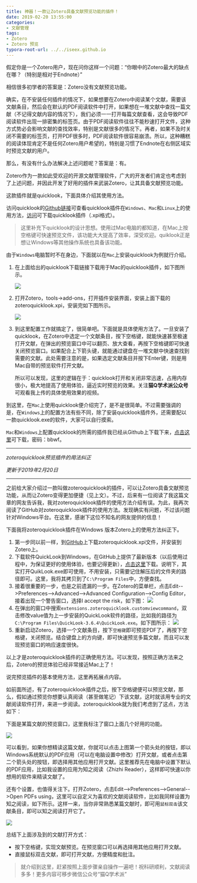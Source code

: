 ```yaml
---
title: 神器！一款让Zotero具备文献预览功能的插件！
date: 2019-02-20 13:55:00
categories:
- 文献管理
tags:
- Zotero
- Zotero 预览
typora-root-url: ../../iseex.github.io
---
```




假定你是一个Zotero用户，现在问你这样一个问题：“你眼中的Zotero最大的缺点在哪？（特别是相对于Endnote）”



相信很多初学者的答案是：Zotero没有文献预览功能。

确实，在不安装任何插件的情况下，如果想要在Zotero中阅读某个文献，需要该文献条目，然后会在默认的PDF阅读软件中打开，如果想在一堆文献中查找一篇文献（不记得文献内容的情况下），我们必须一一打开每篇文献查看，这会导致PDF阅读软件出现一排密集的标签页。由于PDF阅读软件往往不能秒速打开文件，这种方式势必会影响文献的查找效率，特别是文献很多的情况下。再者，如果不及时关闭不需要的标签页，打开PDF很多时，PDF阅读软件很容易崩溃。所以，这种糟糕的阅读体现肯定不是任何Zotero用户希望的，特别是习惯了Endnote在右侧区域实时预览文献的用户。

那么，有没有什么办法解决上述问题呢？答案是：有。

Zotero作为一款如此受欢迎的开源文献管理软件，广大的开发者们肯定也考虑到了上述问题，并因此开发了好用的插件来武装Zotero，让其具备文献预览功能。

这款插件就是quicklook，下面具体介绍其使用方法。

访问quicklook的[Github链接](https://github.com/mronkko/ZoteroQuickLook#zoteroquicklook)可查看quicklook插件在`Windows`、`Mac`和`Linux`上的使用方法，[访问](https://github.com/mronkko/ZoteroQuickLook/releases)可下载quicklook插件（.xpi格式）。

> 这里补充下quicklook的设计思想。使用过Mac电脑的都知道，在Mac上按空格键可快速预览文件，该功能大大提高了效率，深受欢迎。quiklook正是想让Windows等其他操作系统也具备该功能。

由于`Windows`电脑暂时不在身边，下面就以在`Mac`上安装quicklook为例就行介绍。

1. 在上面给出的quicklook下载链接下载用于Mac的quicklook插件，如下图所示。  


   ![](/assets/images/posts/zotero/pdf-preview01.jpg)

2. 打开Zotero，tools->add-ons，打开插件安装界面，安装上面下载的zoteroquicklook.xpi，安装完如下图所示。


   ![](/assets/images/posts/zotero/pdf-preview02.jpg)

3. 到这里配置工作就搞定了，很简单吧。下面就是具体使用方法了。一旦安装了quicklook，在Zotero中选定一个文献条目，按下空格键，就能快速甚至极速打开文献，在弹出的预览窗口中可以翻页、放大查看，再按下空格键即可快速关闭预览窗口。如果配合上下箭头键，就能通过键盘在一堆文献中快速查找到需要的文献。此处需要注意的是，如果选定文献条目并按下Enter键，则是用Mac自带的预览软件打开文献。

   所以可以发现，这里的逻辑在于：quicklook打开和关闭非常迅速，占用内存很小，极大地提高了使用体验，逼近实时预览的效果。关注**猫Q学术派公众号**可观看我上传的具体使用效果的视频。

到这里，在`Mac`上使用quicklook便介绍完了，是不是很简单。不过需要强调的是，在`Windows`上的配置方法有些不同，除了安装quicklook插件外，还需要配以一款quicklook.exe的软件，大家可以自行摸索。

`Mac`和`Windows`上配置quicklook的所需的插件我已经从Github上下载下来，[点击这里](https://pan.baidu.com/s/1xc8yRtO11dVWsX7xSBjgxQ )可下载，密码：bbwf。

-----

*zoteroquicklook预览插件的用法纠正*

*更新于2019年2月20日*

-----



之前给大家介绍过一款叫做zoteroquicklook的插件，可以让Zotero具备文献预览功能，从而让Zotero变得更加便捷（见上文）。不过，后来有一位阅读了我这篇文章的网友告诉我，我对zoteroquicklook插件的使用方法介绍有误。为此，我再次阅读了GitHub对zoteroquicklook插件的使用方法。发现确实有问题，不过该问题针对Windows平台。在这里，感谢下这位不知名的网友提供的信息！

下面我将zoteroquicklook插件在Windows 版本Zotero上的使用方法纠正下。

1. 第一步同以前一样，到[GitHub](https://github.com/mronkko/ZoteroQuickLook)上下载zoteroquicklook.xpi文件，并安装到Zotero上。
2. 下载软件QuickLook到Windows，在GitHub上提供了最新版本（以后使用过程中，为保证更好的使用体验，也要记得更新），[点击这里](https://github.com/QL-Win/QuickLook/releases)下载。说明下，其实打开QuikLook.exe即可使用，不用安装，只需要记住解压后的文件夹的路径即可。这里，我将其拷贝到了`C:\Program Files`中，方便查找。
3. 接着很重要的一步，也是之前遗漏的一步。在Zotero的菜单栏，点击Edit-->Preferences-->Advanced-->Advanced Configuration-->Config Editor，接着出现一个警告窗口，选择I accept the risk，如下图：
   ![](/assets/images/posts/zotero/accept-the-risk.png)
4. 在弹出的窗口中搜索`extensions.zoteroquicklook.customviewcommand`，双击修改value值为上一步安装的QuickLook软件的路径，比如我的路径为`C:\Program Files\QuickLook-3.6.4\QuickLook.exe`。如下图所示：
   ![](/assets/images/posts/zotero/config-editor-value.png)
5. 重新启动Zotero，选择一个文献条目，按下`空格键`即可预览PDF了，再按下空格键，关闭预览。结合键盘上的方向键，即可快速预览多篇文献，而且可以发现预览窗口的响应速度很快。

以上才是zoteroquicklook插件的正确使用方法。可以发现，按照正确方法来之后，Zotero的预览体验已经非常接近Mac上了！

说完预览插件的基本使用方法，这里再拓展点内容。

如前面所述，有了zoteroquicklook插件之后，按下空格键便可以预览文献，那么，假如通过预览你想要认真阅读（甚至做笔记）下该文献，这时就该用专业的文献阅读软件打开，来进一步阅读。zoteroquicklook就为我们考虑到了这点，方法如下：

下面是某篇文献的预览窗口，这里我标注了窗口上面几个好用的功能。

![](/assets/images/posts/zotero/quicklook-open-pdf.png)

可以看到，如果你想精读这篇文献，你就可以点击上图第一个箭头处的按钮，即以Windows系统默认的PDF应用（可以在电脑设置中修改）打开文献，或者点击第二个箭头处的按钮，即选择用其他应用打开文献。这里推荐先在电脑中设置下默认的PDF应用，比如我设置的应用为知之阅读（Zhizhi Reader），这样即可快速以你想用的软件来精读文献了。

还有个设置，也值得关注下。打开Zotero，点击Edit-->Preferences-->General-->Open PDFs using，这里可以自定义为喜欢的文献阅读软件，比如我同样设置为知之阅读，如下所示。这样一来，当你非常熟悉某篇文献时，即可用`鼠标双击`该文献条目，即可以知之阅读打开它了。

![](/assets/images/posts/zotero/open-pdfs.png)

总结下上面涉及到的文献打开方式：

- 按下空格键，实现文献预览。在预览窗口可以再选择用其他应用打开文献。
- 直接鼠标双击文献，即可打开文献，方便精度和批注。

> 就介绍到这里，赶紧按照上面步骤亲自操作一遍吧！祝科研顺利，文献阅读多多！更多内容可移步微信公众号“猫Q学术派”